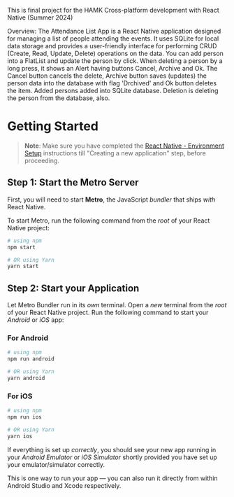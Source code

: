 This is final project for the HAMK Cross-platform development with React Native (Summer 2024)

Overview: 
The Attendance List App is a React Native application designed for managing a list of people attending the events. It uses  SQLite for local data storage and provides a user-friendly interface for performing CRUD (Create, Read, Update, Delete) operations on the data. You can add person into a FlatList and update the person by click. When deleting a person by a long press, it shows an Alert having buttons Cancel, Archive and Ok. The Cancel button cancels the delete, Archive button saves (updates) the person data into the database with flag 'Drchived' and Ok button deletes the item. Added persons added into SQLite database. Deletion is deleting the person from the database, also.



# Getting Started

>**Note**: Make sure you have completed the [React Native - Environment Setup](https://reactnative.dev/docs/environment-setup) instructions till "Creating a new application" step, before proceeding.

## Step 1: Start the Metro Server

First, you will need to start **Metro**, the JavaScript _bundler_ that ships _with_ React Native.

To start Metro, run the following command from the _root_ of your React Native project:

```bash
# using npm
npm start

# OR using Yarn
yarn start
```

## Step 2: Start your Application

Let Metro Bundler run in its _own_ terminal. Open a _new_ terminal from the _root_ of your React Native project. Run the following command to start your _Android_ or _iOS_ app:

### For Android

```bash
# using npm
npm run android

# OR using Yarn
yarn android
```

### For iOS

```bash
# using npm
npm run ios

# OR using Yarn
yarn ios
```

If everything is set up _correctly_, you should see your new app running in your _Android Emulator_ or _iOS Simulator_ shortly provided you have set up your emulator/simulator correctly.

This is one way to run your app — you can also run it directly from within Android Studio and Xcode respectively.

